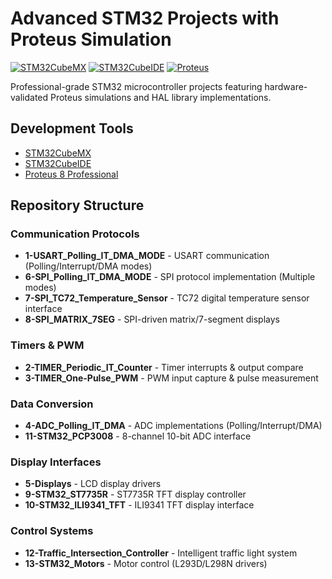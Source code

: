 # Advanced STM32 Projects with Proteus Simulation

[![STM32CubeMX](https://img.shields.io/badge/STM32CubeMX-6.9-blue)](https://www.st.com/en/development-tools/stm32cubemx.html)
[![STM32CubeIDE](https://img.shields.io/badge/STM32CubeIDE-1.13-blue)](https://www.st.com/en/development-tools/stm32cubeide.html)
[![Proteus](https://img.shields.io/badge/Proteus-8.15+-green)](https://www.labcenter.com)

Professional-grade STM32 microcontroller projects featuring hardware-validated Proteus simulations and HAL library implementations.

## Development Tools
- [STM32CubeMX](https://www.st.com/en/development-tools/stm32cubemx.html)
- [STM32CubeIDE](https://www.st.com/en/development-tools/stm32cubeide.html)
- [Proteus 8 Professional](https://www.labcenter.com)

## Repository Structure

### Communication Protocols
- **1-USART_Polling_IT_DMA_MODE** - USART communication (Polling/Interrupt/DMA modes)
- **6-SPI_Polling_IT_DMA_MODE** - SPI protocol implementation (Multiple modes)
- **7-SPI_TC72_Temperature_Sensor** - TC72 digital temperature sensor interface
- **8-SPI_MATRIX_7SEG** - SPI-driven matrix/7-segment displays

### Timers & PWM
- **2-TIMER_Periodic_IT_Counter** - Timer interrupts & output compare
- **3-TIMER_One-Pulse_PWM** - PWM input capture & pulse measurement

### Data Conversion
- **4-ADC_Polling_IT_DMA** - ADC implementations (Polling/Interrupt/DMA)
- **11-STM32_PCP3008** - 8-channel 10-bit ADC interface

### Display Interfaces
- **5-Displays** - LCD display drivers
- **9-STM32_ST7735R** - ST7735R TFT display controller
- **10-STM32_ILI9341_TFT** - ILI9341 TFT display interface

### Control Systems
- **12-Traffic_Intersection_Controller** - Intelligent traffic light system
- **13-STM32_Motors** - Motor control (L293D/L298N drivers)

